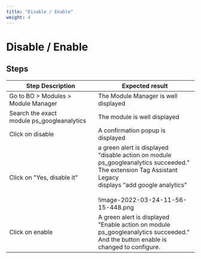 ```yaml
---
title: "Disable / Enable"
weight: 4
---
```


# Disable / Enable
## Steps
| Step Description | Expected result |
| ----- | ----- |
| Go to BO > Modules > Module Manager | The Module Manager is well displayed |
| Search the exact module ps_googleanalytics | The module is well displayed |
| Click on disable | A confirmation popup is displayed |
| Click on "Yes, disable it" | a green alert is displayed "disable action on module ps_googleanalytics succeeded." The extension Tag Assistant Legacy<br>displays "add google analytics"<br><br>!image-2022-03-24-11-56-15-448.png|thumbnail! |
| Click on enable | A green alert is displayed "Enable action on module ps_googleanalytics succeeded." And the button enable is changed to configure. |
